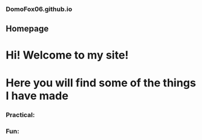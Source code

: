 ### DomoFox06.github.io

## Homepage

# Hi! Welcome to my site!
# Here you will find some of the things I have made


### Practical:


### Fun:
